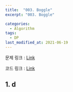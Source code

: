 ```yaml
---
title:  "003. Boggle"
excerpt: "003. Boggle"

categories:
  - Algorithm
tags:
  - DP
last_modified_at: 2021-06-19
---
```




문제 링크 : [Link](https://www.algospot.com/judge/problem/read/BOGGLE)

코드 링크 : [Link](https://github.com/ljh4884/algorithm/blob/master/algospot/problems/001_BOGGLE/source.cpp)



## 1. d
